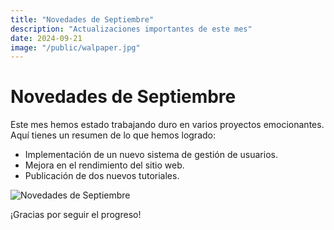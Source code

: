 ```yaml
---
title: "Novedades de Septiembre"
description: "Actualizaciones importantes de este mes"
date: 2024-09-21
image: "/public/walpaper.jpg"
---
```


# Novedades de Septiembre

Este mes hemos estado trabajando duro en varios proyectos emocionantes. Aquí tienes un resumen de lo que hemos logrado:

- Implementación de un nuevo sistema de gestión de usuarios.
- Mejora en el rendimiento del sitio web.
- Publicación de dos nuevos tutoriales.

![Novedades de Septiembre](//public/walpaper.jpg)

¡Gracias por seguir el progreso!
